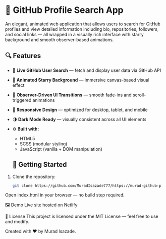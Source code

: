 # 🌌 GitHub Profile Search App

An elegant, animated web application that allows users to search for GitHub profiles and view detailed information including bio, repositories, followers, and social links — all wrapped in a visually rich interface with starry background and smooth observer-based animations.

## 🔍 Features

- 🔎 **Live GitHub User Search** — fetch and display user data via GitHub API
- 🌠 **Animated Starry Background** — immersive canvas-based visual effect
- 🎯 **Observer-Driven UI Transitions** — smooth fade-ins and scroll-triggered animations
- 🎨 **Responsive Design** — optimized for desktop, tablet, and mobile
- 🌗 **Dark Mode Ready** — visually consistent across all UI elements
- ⚙️ **Built with:**  
  - HTML5  
  - SCSS (modular styling)  
  - JavaScript (vanilla + DOM manipulation)

  ## 🚀 Getting Started

1. Clone the repository:
   ```bash
   git clone https://github.com/MuradIsazade777/https://murad-github-profile.netlify.app/
Open index.html in your browser — no build step required.

🖼️ Demo
Live site hosted on Netlify

📄 License
This project is licensed under the MIT License — feel free to use and modify.

Created with ❤️ by Murad Isazade.
